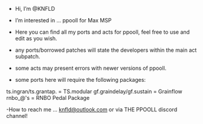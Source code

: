 -  Hi, I’m @KNFLD
-  I’m interested in ... ppooll for Max MSP
-  Here you can find all my ports and acts for ppooll, feel free to use and edit as you wish.

-  any ports/borrowed patches will state the developers within the main act subpatch.

-  some acts may present errors with newer versions of ppooll.

-  some ports here will require the following packages:


ts.ingran/ts.grantap. = TS.modular 
gf.graindelay/gf.sustain = Grainflow
rnbo_@'s = RNBO Pedal Package 



 -How to reach me ... knfld@outlook.com or via THE PPOOLL discord channel!

<!---
KNFLD/KNFLD is a ✨ special ✨ repository because its `README.md` (this file) appears on your GitHub profile.
You can click the Preview link to take a look at your changes.
--->
